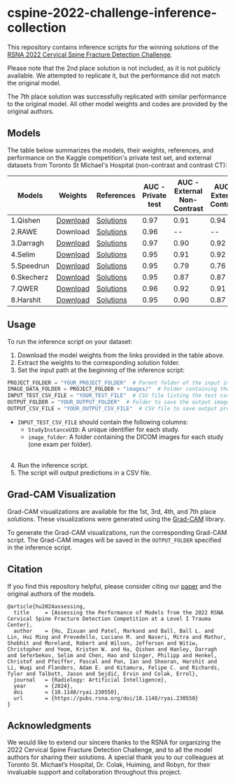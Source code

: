 # cspine-2022-challenge-inference-collection

This repository contains inference scripts for the winning solutions of the [RSNA 2022 Cervical Spine Fracture Detection Challenge](https://www.kaggle.com/c/rsna-2022-cervical-spine-fracture-detection).

Please note that the 2nd place solution is not included, as it is not publicly available. We attempted to replicate it, but the performance did not match the original model.

The 7th place solution was successfully replicated with similar performance to the original model. All other model weights and codes are provided by the original authors.

## Models

The table below summarizes the models, their weights, references, and performance on the Kaggle competition's private test set, and external datasets from Toronto St Michael's Hospital (non-contrast and contrast CT):

| **Models** | **Weights**                                                                               | **References**                                                                                                  | **AUC - Private test** | **AUC - External Non-Contrast** | **AUC - External Contrast** |
| ---------- | ----------------------------------------------------------------------------------------- | --------------------------------------------------------------------------------------------------------------- | ---------------------- | ------------------------------- | --------------------------- |
| 1.Qishen   | [Download](https://www.kaggle.com/models/zixuanh/cspine-1st-place-solution-model-weights) | [Solutions](https://www.kaggle.com/competitions/rsna-2022-cervical-spine-fracture-detection/discussion/365115) | 0.97                   | 0.91                            | 0.94                        |
| 2.RAWE    | Download | [Solutions](https://www.kaggle.com/competitions/rsna-2022-cervical-spine-fracture-detection/discussion/362619) | 0.96                   | --                            | --                       |
| 3.Darragh  | [Download](https://www.kaggle.com/models/zixuanh/cspine-3rd-place-solution-model-weights) | [Solutions](https://www.kaggle.com/competitions/rsna-2022-cervical-spine-fracture-detection/discussion/362643) | 0.97                   | 0.90                            | 0.92                        |
| 4.Selim    | [Download](https://www.kaggle.com/models/zixuanh/cspine-4th-place-solution-model-weights) | [Solutions](https://github.com/selimsef/rsna_cervical_fracture/)                                               | 0.95                   | 0.91                            | 0.92                        |
| 5.Speedrun | [Download](https://www.kaggle.com/models/zixuanh/cspine-5th-place-solution-model-weights) | [Solutions](https://www.kaggle.com/competitions/rsna-2022-cervical-spine-fracture-detection/discussion/363232) | 0.95                   | 0.79                            | 0.76                        |
| 6.Skecherz  | [Download](https://www.kaggle.com/models/zixuanh/cspine-6th-place-solution-model-weights) | [Solutions](https://www.kaggle.com/competitions/rsna-2022-cervical-spine-fracture-detection/discussion/362651) | 0.95                   | 0.87                            | 0.87                        |
| 7.QWER  | [Download](https://www.kaggle.com/models/zixuanh/cspine-7th-place-solution-model-weights) | [Solutions](https://www.kaggle.com/competitions/rsna-2022-cervical-spine-fracture-detection/discussion/364848) | 0.96                   | 0.92                            | 0.91                        |
| 8.Harshit  | [Download](https://www.kaggle.com/models/zixuanh/cspine-8th-place-solution-model-weights) | [Solutions](https://www.kaggle.com/competitions/rsna-2022-cervical-spine-fracture-detection/discussion/362669) | 0.95                   | 0.90                            | 0.87                        |

## Usage

To run the inference script on your dataset:

1. Download the model weights from the links provided in the table above.
2. Extract the weights to the corresponding solution folder.
3. Set the input path at the beginning of the inference script:

```python
PROJECT_FOLDER = "YOUR_PROJECT_FOLDER"  # Parent folder of the input images
IMAGE_DATA_FOLDER = PROJECT_FOLDER + "images/"  # Folder containing the input images
INPUT_TEST_CSV_FILE = "YOUR_TEST_FILE"  # CSV file listing the test case paths (DICOM)
OUTPUT_FOLDER = "YOUR_OUTPUT_FOLDER"  # Folder to save the output images
OUTPUT_CSV_FILE = "YOUR_OUTPUT_CSV_FILE"  # CSV file to save output predictions
```

- `INPUT_TEST_CSV_FILE` should contain the following columns:
  - `StudyInstanceUID`: A unique identifier for each study.
  - `image_folder`: A folder containing the DICOM images for each study (one exam per folder).
<br/><br/>

4. Run the inference script.
5. The script will output predictions in a CSV file.

## Grad-CAM Visualization

Grad-CAM visualizations are available for the 1st, 3rd, 4th, and 7th place solutions. These visualizations were generated using the [Grad-CAM](https://github.com/jacobgil/pytorch-grad-cam) library.

To generate the Grad-CAM visualizations, run the corresponding Grad-CAM script. The Grad-CAM images will be saved in the `OUTPUT_FOLDER` specified in the inference script.

## Citation

If you find this repository helpful, please consider citing our [paper](https://pubs.rsna.org/doi/10.1148/ryai.230550) and the original authors of the models.

```
@article{hu2024assessing, 
  title     = {Assessing the Performance of Models from the 2022 RSNA Cervical Spine Fracture Detection Competition at a Level I Trauma Center},
  author    = {Hu, Zixuan and Patel, Markand and Ball, Ball L. and Lin, Hui Ming and Prevedello, Luciano M. and Naseri, Mitra and Mathur, Shobhit and Moreland, Robert and Wilson, Jefferson and Witiw, Christopher and Yeom, Kristen W. and Ha, Qishen and Hanley, Darragh and Seferbekov, Selim and Chen, Hao and Singer, Philipp and Henkel, Christof and Pfeiffer, Pascal and Pan, Ian and Sheoran, Harshit and Li, Wuqi and Flanders, Adam E. and Kitamura, Felipe C. and Richards, Tyler and Talbott, Jason and Sejdić, Ervin and Colak, Errol},
  journal   = {Radiology: Artificial Intelligence},
  year      = {2024},
  doi       = {10.1148/ryai.230550},
  url       = {https://pubs.rsna.org/doi/10.1148/ryai.230550}
}
```

## Acknowledgments

We would like to extend our sincere thanks to the RSNA for organizing the 2022 Cervical Spine Fracture Detection Challenge, and to all the model authors for sharing their solutions. A special thank you to our colleagues at Toronto St. Michael’s Hospital, Dr. Colak, Huiming, and Robyn, for their invaluable support and collaboration throughout this project.